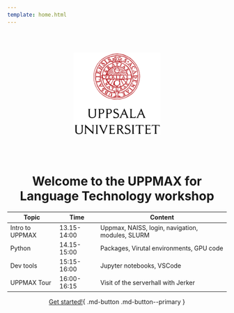 ```yaml
---
template: home.html
---
```


<center>

<br/><br/>

<img src="assets/UU_logo_color.svg" alt="drawing" width="200"/>

<br/><br/>

# Welcome to the UPPMAX for Language Technology workshop

<!-- This is the last module of the [UPPMAX intro -->
<!-- course](https://www.uppmax.uu.se/support/courses-and-workshops/introductory-course-winter-2023/) -->
<!-- and introduces the foundations of the [`Python`](https://www.python.org/) programming language. -->

|Topic|Time|Content|
|-----|-----|-------|
|Intro to UPPMAX|13.15-14:00|Uppmax, NAISS, login, navigation, modules, SLURM|
|Python|14.15-15:00|Packages, Virutal environments, GPU code|
|Dev tools|15:15-16:00|Jupyter notebooks, VSCode|
|UPPMAX Tour|16:00-16:15|Visit of the serverhall with Jerker

[Get started!](uppmax_intro/hpc/){ .md-button .md-button--primary }

<br/><br/>

</center>

